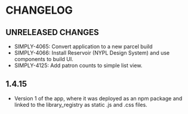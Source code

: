 # CHANGELOG

## UNRELEASED CHANGES

- SIMPLY-4065: Convert application to a new parcel build
- SIMPLY-4066: Install Reservoir (NYPL Design System) and use components to build UI.
- SIMPLY-4125: Add patron counts to simple list view.

## 1.4.15

- Version 1 of the app, where it was deployed as an npm package and linked to the library_registry as static .js and .css files.
